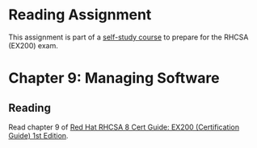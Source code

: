 # Reading Assignment
This assignment is part of a [self-study course](../README.md) to prepare for the RHCSA (EX200) exam.
# Chapter 9: Managing Software

## Reading
Read chapter 9 of [Red Hat RHCSA 8 Cert Guide: EX200 (Certification Guide) 1st Edition](https://www.amazon.com/Red-RHCSA-Cert-Guide-Certification-dp-0135938139/dp/0135938139).
